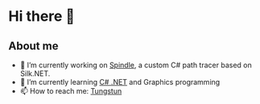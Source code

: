 # Hi there 👋

## About me

- 🔭 I’m currently working on [Spindle](https://github.com/JortWillemsen/Spindle), a custom C# path tracer based on Silk.NET.
- 🌱 I’m currently learning [C# .NET](https://docs.microsoft.com/en-us/dotnet/csharp/tour-of-csharp/) and Graphics programming
- 📫 How to reach me: [Tungstun](https://www.tungstun.nl)
